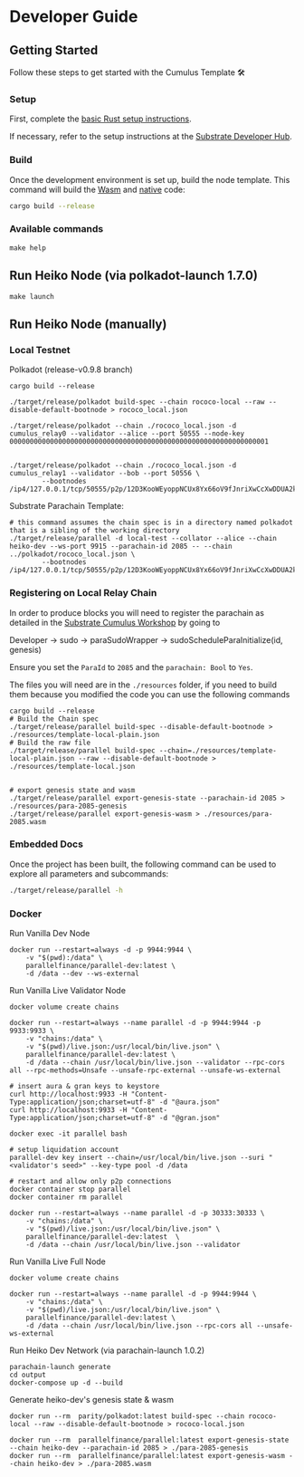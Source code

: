 # Developer Guide

## Getting Started

Follow these steps to get started with the Cumulus Template :hammer_and_wrench:

### Setup

First, complete the [basic Rust setup instructions](./doc/rust-setup.md).

If necessary, refer to the setup instructions at the
[Substrate Developer Hub](https://substrate.dev/docs/en/knowledgebase/getting-started/#manual-installation).

### Build

Once the development environment is set up, build the node template. This command will build the
[Wasm](https://substrate.dev/docs/en/knowledgebase/advanced/executor#wasm-execution) and
[native](https://substrate.dev/docs/en/knowledgebase/advanced/executor#native-execution) code:

```bash
cargo build --release
```

### Available commands

```
make help
```

## Run Heiko Node (via polkadot-launch 1.7.0)

```
make launch
```

## Run Heiko Node (manually)

### Local Testnet

Polkadot (release-v0.9.8 branch)

```
cargo build --release

./target/release/polkadot build-spec --chain rococo-local --raw --disable-default-bootnode > rococo_local.json

./target/release/polkadot --chain ./rococo_local.json -d cumulus_relay0 --validator --alice --port 50555 --node-key 0000000000000000000000000000000000000000000000000000000000000001


./target/release/polkadot --chain ./rococo_local.json -d cumulus_relay1 --validator --bob --port 50556 \
        --bootnodes /ip4/127.0.0.1/tcp/50555/p2p/12D3KooWEyoppNCUx8Yx66oV9fJnriXwCcXwDDUA2kj6vnc6iDEp
```

Substrate Parachain Template:

```
# this command assumes the chain spec is in a directory named polkadot that is a sibling of the working directory
./target/release/parallel -d local-test --collator --alice --chain heiko-dev --ws-port 9915 --parachain-id 2085 -- --chain ../polkadot/rococo_local.json \
        --bootnodes /ip4/127.0.0.1/tcp/50555/p2p/12D3KooWEyoppNCUx8Yx66oV9fJnriXwCcXwDDUA2kj6vnc6iDEp
```

### Registering on Local Relay Chain

In order to produce blocks you will need to register the parachain as detailed in the [Substrate Cumulus Workshop](https://substrate.dev/cumulus-workshop/#/en/3-parachains/2-register) by going to

Developer -> sudo -> paraSudoWrapper -> sudoScheduleParaInitialize(id, genesis)

Ensure you set the `ParaId` to `2085` and the `parachain: Bool` to `Yes`.

The files you will need are in the `./resources` folder, if you need to build them because you modified the code you can use the following commands

```
cargo build --release
# Build the Chain spec
./target/release/parallel build-spec --disable-default-bootnode > ./resources/template-local-plain.json
# Build the raw file
./target/release/parallel build-spec --chain=./resources/template-local-plain.json --raw --disable-default-bootnode > ./resources/template-local.json


# export genesis state and wasm
./target/release/parallel export-genesis-state --parachain-id 2085 > ./resources/para-2085-genesis
./target/release/parallel export-genesis-wasm > ./resources/para-2085.wasm
```

### Embedded Docs

Once the project has been built, the following command can be used to explore all parameters and
subcommands:

```sh
./target/release/parallel -h
```

### Docker

Run Vanilla Dev Node

```
docker run --restart=always -d -p 9944:9944 \
    -v "$(pwd):/data" \
    parallelfinance/parallel-dev:latest \
    -d /data --dev --ws-external
```

Run Vanilla Live Validator Node

```
docker volume create chains

docker run --restart=always --name parallel -d -p 9944:9944 -p 9933:9933 \
    -v "chains:/data" \
    -v "$(pwd)/live.json:/usr/local/bin/live.json" \
    parallelfinance/parallel-dev:latest \
    -d /data --chain /usr/local/bin/live.json --validator --rpc-cors all --rpc-methods=Unsafe --unsafe-rpc-external --unsafe-ws-external

# insert aura & gran keys to keystore
curl http://localhost:9933 -H "Content-Type:application/json;charset=utf-8" -d "@aura.json"
curl http://localhost:9933 -H "Content-Type:application/json;charset=utf-8" -d "@gran.json"

docker exec -it parallel bash

# setup liquidation account
parallel-dev key insert --chain=/usr/local/bin/live.json --suri "<validator's seed>" --key-type pool -d /data

# restart and allow only p2p connections
docker container stop parallel
docker container rm parallel

docker run --restart=always --name parallel -d -p 30333:30333 \
    -v "chains:/data" \
    -v "$(pwd)/live.json:/usr/local/bin/live.json" \
    parallelfinance/parallel-dev:latest  \
    -d /data --chain /usr/local/bin/live.json --validator
```

Run Vanilla Live Full Node

```
docker volume create chains

docker run --restart=always --name parallel -d -p 9944:9944 \
    -v "chains:/data" \
    -v "$(pwd)/live.json:/usr/local/bin/live.json" \
    parallelfinance/parallel-dev:latest \
    -d /data --chain /usr/local/bin/live.json --rpc-cors all --unsafe-ws-external
```

Run Heiko Dev Network (via parachain-launch 1.0.2)

```
parachain-launch generate
cd output
docker-compose up -d --build
```

Generate heiko-dev's genesis state & wasm

```
docker run --rm  parity/polkadot:latest build-spec --chain rococo-local --raw --disable-default-bootnode > rococo-local.json

docker run --rm  parallelfinance/parallel:latest export-genesis-state --chain heiko-dev --parachain-id 2085 > ./para-2085-genesis
docker run --rm  parallelfinance/parallel:latest export-genesis-wasm --chain heiko-dev > ./para-2085.wasm
```

